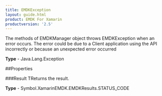 ```yaml
---
title: EMDKException
layout: guide.html 
product: EMDK For Xamarin 
productversion: '2.5' 
---
```

The methods of EMDKManager object throws EMDKException when an error occurs.
    The error could be due to a Client application using the API incorrectly
    or because an unexpected error occurred

**Type** - Java.Lang.Exception

##Properties

###Result
TReturns the result.

**Type** - Symbol.XamarinEMDK.EMDKResults.STATUS_CODE


